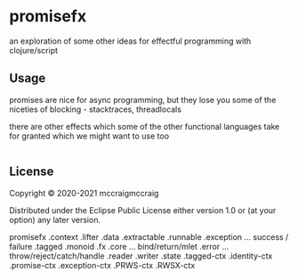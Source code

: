 # promisefx

an exploration of some other ideas for effectful programming with
clojure/script

## Usage

promises are nice for async programming, but they lose you some of
the niceties of blocking - stacktraces, threadlocals

there are other effects which some of the other functional languages
take for granted which we might want to use too

```clojure

```


## License

Copyright © 2020-2021 mccraigmccraig

Distributed under the Eclipse Public License either version 1.0 or (at
your option) any later version.



promisefx
         .context
                 .lifter
         .data
              .extractable
              .runnable
              .exception ... success / failure
              .tagged
              .monoid
         .fx
            .core ... bind/return/mlet
            .error ... throw/reject/catch/handle
            .reader
            .writer
            .state
         .tagged-ctx
         .identity-ctx
         .promise-ctx
         .exception-ctx
         .PRWS-ctx
         .RWSX-ctx

